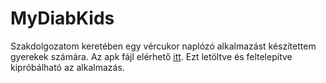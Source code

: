 # MyDiabKids

Szakdolgozatom keretében egy vércukor naplózó alkalmazást készítettem gyerekek számára. Az apk fájl elérhető [itt](https://github.com/anna-ru/MyDiabKids/suites/1735214451/artifacts/32887982). Ezt letöltve és feltelepítve kipróbálható az alkalmazás.
